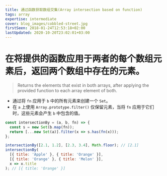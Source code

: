 ```yaml
---
title: 通过函数获取数组交集(Array intersection based on function)
tags: array
expertise: intermediate
cover: blog_images/cobbled-street.jpg
firstSeen: 2018-01-24T12:53:18+02:00
lastUpdated: 2020-10-20T23:02:01+03:00
---
```


# 在将提供的函数应用于两者的每个数组元素后，返回两个数组中存在的元素。
> Returns the elements that exist in both arrays, after applying the provided function to each array element of both.

- 通过将 `fn` 应用于 `b` 中的所有元素来创建一个 `Set`。
- 在 `a` 上使用 `Array.prototype.filter()` 仅保留元素，当将 `fn` 应用于它们时，这些元素会产生 `b` 中包含的值。

```js
const intersectionBy = (a, b, fn) => {
  const s = new Set(b.map(fn));
  return [...new Set(a)].filter(x => s.has(fn(x)));
};
```

```js
intersectionBy([2.1, 1.2], [2.3, 3.4], Math.floor); // [2.1]
intersectionBy(
  [{ title: 'Apple' }, { title: 'Orange' }],
  [{ title: 'Orange' }, { title: 'Melon' }],
  x => x.title
); // [{ title: 'Orange' }]
```
